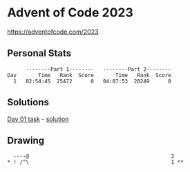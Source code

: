 # Advent of Code 2023

https://adventofcode.com/2023

## Personal Stats

```
      --------Part 1--------   --------Part 2--------
Day       Time   Rank  Score       Time   Rank  Score
  1   02:54:45  25472      0   04:07:53  20249      0
```


## Solutions

[Day 01 task](./src/main/java/matheus/software/aoc2023/day01/task.md) - [solution](./src/main/java/matheus/software/aoc2023/day01)


## Drawing

```
  ----@                                              2 
* ! /^\                                              1 **
```

